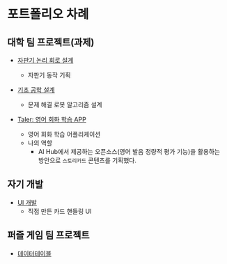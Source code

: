 # 포트폴리오 차례
## 대학 팀 프로젝트(과제)
- [자판기 논리 회로 설계](https://github.com/Twoketchupplz/VendingMachineLogicCircuitDesign)
    - 자판기 동작 기획

- [기초 공학 설계](LineTracer)
    - 문제 해결 로봇 알고리즘 설계


- [Taler: 영어 회화 학습 APP](https://github.com/aldrn29/Taler)
    - 영어 회화 학습 어플리케이션
    - 나의 역할
        - AI Hub에서 제공하는 오픈소스(영어 발음 정량적 평가 기능)을 활용하는 방안으로 `스토리카드` 콘텐츠를 기획했다.


## 자기 개발
- [UI 개발](https://github.com/Twoketchupplz/Unity/tree/master/2dDemoGame)
    - 직접 만든 카드 핸들링 UI

## 퍼즐 게임 팀 프로젝트
- [데이터테이블](데이터테이블)
